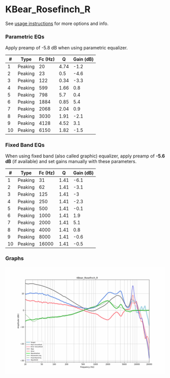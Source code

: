 # KBear_Rosefinch_R
See [usage instructions](https://github.com/jaakkopasanen/AutoEq#usage) for more options and info.

### Parametric EQs
Apply preamp of -5.8 dB when using parametric equalizer.

|   # | Type    |   Fc (Hz) |    Q |   Gain (dB) |
|-----|---------|-----------|------|-------------|
|   1 | Peaking |        20 | 4.74 |        -1.2 |
|   2 | Peaking |        23 | 0.5  |        -4.6 |
|   3 | Peaking |       122 | 0.34 |        -3.3 |
|   4 | Peaking |       599 | 1.66 |         0.8 |
|   5 | Peaking |       798 | 5.7  |         0.4 |
|   6 | Peaking |      1884 | 0.85 |         5.4 |
|   7 | Peaking |      2068 | 2.04 |         0.9 |
|   8 | Peaking |      3030 | 1.91 |        -2.1 |
|   9 | Peaking |      4128 | 4.52 |         3.1 |
|  10 | Peaking |      6150 | 1.82 |        -1.5 |

### Fixed Band EQs
When using fixed band (also called graphic) equalizer, apply preamp of **-5.6 dB** (if available) and set gains manually with these parameters.

|   # | Type    |   Fc (Hz) |    Q |   Gain (dB) |
|-----|---------|-----------|------|-------------|
|   1 | Peaking |        31 | 1.41 |        -6.1 |
|   2 | Peaking |        62 | 1.41 |        -3.1 |
|   3 | Peaking |       125 | 1.41 |        -3   |
|   4 | Peaking |       250 | 1.41 |        -2.3 |
|   5 | Peaking |       500 | 1.41 |        -0.1 |
|   6 | Peaking |      1000 | 1.41 |         1.9 |
|   7 | Peaking |      2000 | 1.41 |         5.1 |
|   8 | Peaking |      4000 | 1.41 |         0.8 |
|   9 | Peaking |      8000 | 1.41 |        -0.6 |
|  10 | Peaking |     16000 | 1.41 |        -0.5 |

### Graphs
![](./KBear_Rosefinch_R.png)
